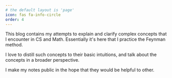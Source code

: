 ```yaml
---
# the default layout is 'page'
icon: fas fa-info-circle
order: 4
---
```


This blog contains my attempts to explain and clarify complex concepts that I encounter in CS and Math. Essentially it's here that I practice the Feynman method.

I love to distill such concepts to their basic intuitions, and talk about the concepts in a broader perspective. 

I make my notes public in the hope that they would be helpful to other.
